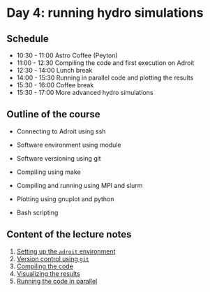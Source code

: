 # Day 4: running hydro simulations

## Schedule

* 10:30 - 11:00 Astro Coffee (Peyton)
* 11:00 - 12:30 Compiling the code and first execution on Adroit
* 12:30 - 14:00 Lunch break
* 14:00 - 15:30 Running in parallel code and plotting the results
* 15:30 - 16:00 Coffee break
* 15:30 - 17:00 More advanced hydro simulations

## Outline of the course

- Connecting to Adroit using ssh

- Software environment using module

- Software versioning using git

- Compiling using make

- Compiling and running using MPI and slurm

- Plotting using gnuplot and python

- Bash scripting

## Content of the lecture notes

1. [Setting up the `adroit` environment](1-setting-up-adroit.md) 
2. [Version control using `git`](2-getting-the-code-using-git.md)
3. [Compiling the code](3-compiling-the-code.md)
4. [Visualizing the results](4-visualizing-the-results.md)
5. [Running the code in parallel](5-running-simulations-on-multiple-processors.md)
